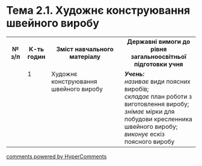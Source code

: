 <div id="hypercomments_widget" class="js-hypercomments-widget invisible"></div>

# Тема 2.1. Художнє конструювання швейного виробу


<table>
  <tr>
    <td width="10%" align="center"><b>№ з/п</b></td>
    <td width="10%" align="center"><b>К-ть годин</b></td>
    <td width="40%" align="center"><b>Зміст навчального матеріалу</b></td>
    <td width="40%" align="center"><b>Державні вимоги до рівня загальноосвітньої підготовки учня</b></td>
  </tr>
  <tr>
<td width="10%" style="vertical-align:top !important;"></td>
<td width="10%" style="vertical-align:top !important;">1</td>
    <td width="40%" style="vertical-align:top !important;">
Художнє конструювання швейного виробу
</td>
    <td width="40%" style="vertical-align:top !important;">
<i><b>Учень:</b></i><br>
<i>називає</i> види поясних виробів;<br>
<i>складає</i> план роботи з виготовлення виробу;<br>
<i>знімає</i> мірки для побудови кресленника швейного виробу;<br>
<i>виконує</i> ескіз поясного виробу
</td>
  </tr>
</table>

<div class="js-hypercomments-container">
<a href="http://hypercomments.com" class="hc-link" title="comments widget">comments powered by HyperComments</a>
</div>